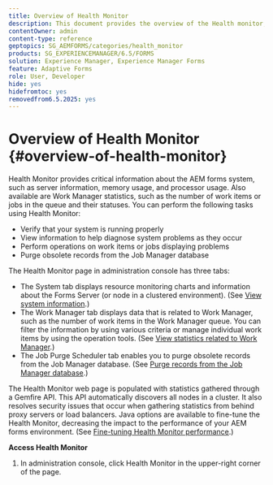 ```yaml
---
title: Overview of Health Monitor
description: This document provides the overview of the Health monitor, and details about how you can access it.
contentOwner: admin
content-type: reference
geptopics: SG_AEMFORMS/categories/health_monitor
products: SG_EXPERIENCEMANAGER/6.5/FORMS
solution: Experience Manager, Experience Manager Forms
feature: Adaptive Forms
role: User, Developer
hide: yes
hidefromtoc: yes
removedfrom6.5.2025: yes
---
```

# Overview of Health Monitor {#overview-of-health-monitor}

Health Monitor provides critical information about the AEM forms system, such as server information, memory usage, and processor usage. Also available are Work Manager statistics, such as the number of work items or jobs in the queue and their statuses. You can perform the following tasks using Health Monitor:

* Verify that your system is running properly
* View information to help diagnose system problems as they occur
* Perform operations on work items or jobs displaying problems
* Purge obsolete records from the Job Manager database

The Health Monitor page in administration console has three tabs:

* The System tab displays resource monitoring charts and information about the Forms Server (or node in a clustered environment). (See [View system information](/help/forms/using/admin-help/view-system-information.md#view-system-information).)
* The Work Manager tab displays data that is related to Work Manager, such as the number of work items in the Work Manager queue. You can filter the information by using various criteria or manage individual work items by using the operation tools. (See [View statistics related to Work Manager](/help/forms/using/admin-help/view-statistics-related-manager.md#view-statistics-related-to-work-manager).)
* The Job Purge Scheduler tab enables you to purge obsolete records from the Job Manager database. (See [Purge records from the Job Manager database](/help/forms/using/admin-help/purge-records-job-manager-database.md#purge-records-from-the-job-manager-database).)

The Health Monitor web page is populated with statistics gathered through a Gemfire API. This API automatically discovers all nodes in a cluster. It also resolves security issues that occur when gathering statistics from behind proxy servers or load balancers. Java options are available to fine-tune the Health Monitor, decreasing the impact to the performance of your AEM forms environment. (See [Fine-tuning Health Monitor performance](/help/forms/using/admin-help/fine-tuning-health-monitor-performance.md#fine-tuning-health-monitor-performance).)

**Access Health Monitor**

1. In administration console, click Health Monitor in the upper-right corner of the page.
